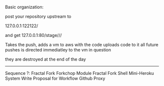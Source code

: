 Basic organization:

post your repository upstream to 

127.0.0.1:122122/

and get
127.0.0.1:80/stage/<author>/<repo>/



Takes the push,
adds a vm to aws with the code
uploads code to it
all future pushes is directed immediatley 
to the vm in question

they are destroyed at the end of the day


-- - 
Sequence ?:
Fractal Fork Forkchop Module
Fractal Fork Shell
Mini-Heroku System
Write Proposal for Workflow
Github Proxy

